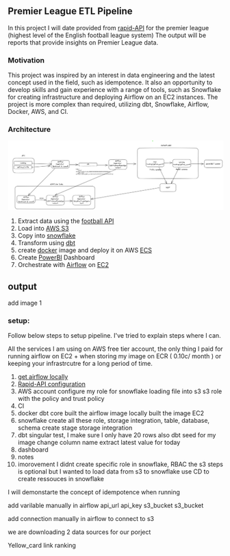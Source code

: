 ## Premier League ETL Pipeline

In this project I will date provided from [rapid-API](https://rapidapi.com/hub) for the premier league (highest level of the English football league system)
The output will be reports that provide insights on Premier League data.

### Motivation
This project was inspired by an interest in data engineering and the latest concept used in the field, such as idempotence. It also an opportunity to develop skills and gain experience with a range of tools, such as Snowflake for creating infrastructure and deploying Airflow on an EC2 instances. The project is more complex than required, utilizing dbt, Snowflake, Airflow, Docker, AWS, and CI.

### Architecture 

![Image description](images/architecture_plot_initial.png)
1. Extract data using the [football API](https://rapidapi.com/api-sports/api/API-FOOTBALL)
2. Load into [AWS S3](https://aws.amazon.com/s3/)
3. Copy into [snowflake](https://www.snowflake.com/en/)
4. Transform using [dbt](https://www.getdbt.com/)
5. create [docker](https://www.docker.com/) image and deploy it on AWS [ECS](https://aws.amazon.com/ecs/)
6. Create [PowerBI](https://powerbi.microsoft.com/en-gb/) Dashboard
7. Orchestrate with [Airflow](https://airflow.apache.org/) on [EC2](https://aws.amazon.com/ec2/)

## output
add image 1

### setup:

Follow below steps to setup pipeline. I've tried to explain steps where I can. 

All the services I am using on AWS free tier account,  the only thing I paid for running airflow on EC2 + when storing my image on ECR ( 0.10c/ month ) or keeping your infrastrcutre for a long period of time.

1. [get airflow locally](instructions/airflow_local.md) 
2.  [Rapid-API configuration](instructions/Rapid_API_configuration.md)
3.  AWS account
    configure my role for snowflake
    loading file into s3
    s3 role with the policy and trust policy
4. CI
5. docker
    dbt core
    built the airflow image locally
    built the image EC2
6. snowflake 
    create all these role, storage integration, table, database, schema
    create stage
    storage integration
7. dbt
    singular test,
    I make sure I only have 20 rows also
    dbt seed for my image 
    change column name 
    extract latest value for today
8. dashboard
9. notes
10. imorovement
    I didnt create specific role in snowflake, RBAC
    the s3 steps is optional but I wanted to load data from s3 to snowflake
    use CD to create ressouces in snowflake

I will demonstarte the concept of idempotence when running 

add varilable manually in airflow
api_url
api_key
s3_bucket
s3_bucket

add connection manually in airflow to connect to s3

we are downloading 2 data sources for our porject

Yellow_card link
ranking

